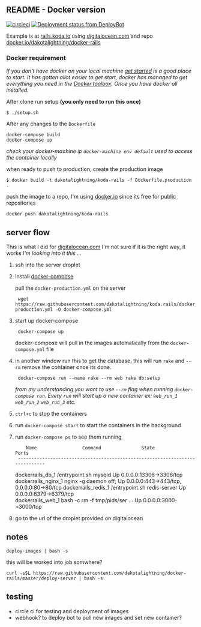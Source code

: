 ## README - Docker version
[![circleci](https://circleci.com/gh/dakotalightning/docker-rails.svg?style=shield&circle-token=:circle-token)](https://circleci.com/gh/dakotalightning/docker-rails)
[![Deployment status from DeployBot](https://nldstudio.deploybot.com/badge/13023224030748/58127.svg)](http://deploybot.com)

Example is at [rails.koda.io](http://rails.koda.io/) using [digitalocean.com](http://digitalocean.com) and repo [docker.io/dakotalightning/docker-rails](https://hub.docker.com/r/dakotalightning/docker-rails/)

### Docker requirement
*If you don't have docker on your local machine [get started](https://docs.docker.com/mac/started/) is a good place to start.
It has gotten allot easier to get start, docker has managed to get everything you need in the [Docker toolbox](https://www.docker.com/toolbox).
Once you have docker all installed.*

After clone run setup **(you only need to run this once)**

    $ ./setup.sh

After any changes to the `Dockerfile`

    docker-compose build
    docker-compose up

*check your docker-machine ip `docker-machine env default` used to access the container locally*

when ready to push to production, create the production image

    $ docker build -t dakotalightning/koda-rails -f Dockerfile.production .

push the image to a repo, I'm using [docker.io](https://hub.docker.com/r/dakotalightning/docker-rails/) since its free for public repositories

    docker push dakotalightning/koda-rails

## server flow
This is what I did for [digitalocean.com](http://digitalocean.com) I'm not sure if it is the right way, it works
*I'm looking into it this ...*

1. ssh into the server droplet
2. install [docker-compose](https://docs.docker.com/compose/install/)

	pull the `docker-production.yml` on the server

		wget https://raw.githubusercontent.com/dakotalightning/koda.rails/docker/docker-production.yml -O docker-compose.yml

3. start up docker-compose

		docker-compose up

	docker-compose will pull in the images automatically from the `docker-compose.yml` file

4. in another window run this to get the database, this will run `rake` and `--rm` remove the container once its done.

		docker-compose run --name rake --rm web rake db:setup

    *from my understanding you want to use `--rm` flag when running `docker-compose run`. Every `run` will start up a new container ex: `web_run_1` `web_run_2` `web_run_3` etc.*

5. `ctrl+c` to stop the containers
6. run `docker-compose start` to start the containers in the background
7. run `docker-compose ps` to see them running

		   Name                 Command               State            Ports          
		-----------------------------------------------------------------------------
    dockerrails_db_1      /entrypoint.sh mysqld            Up      0.0.0.0:13306->3306/tcp                  
    dockerrails_nginx_1   nginx -g daemon off;             Up      0.0.0.0:443->443/tcp, 0.0.0.0:80->80/tcp
    dockerrails_redis_1   /entrypoint.sh redis-server      Up      0.0.0.0:6379->6379/tcp                   
    dockerrails_web_1     bash -c rm -f tmp/pids/ser ...   Up      0.0.0.0:3000->3000/tcp                   
8. go to the url of the droplet provided on digitalocean

## notes

    deploy-images | bash -s

this will be worked into job somwhere?

    curl -sSL https://raw.githubusercontent.com/dakotalightning/docker-rails/master/deploy-server | bash -s

## testing

  - circle ci for testing and deployment of images
  - webhook? to deploy bot to pull new images and set new container?
